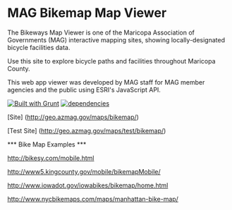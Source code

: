 # MAG Bikemap Map Viewer

The Bikeways Map Viewer is one of the Maricopa Association of Governments (MAG) interactive mapping sites, showing locally-designated bicycle facilities data.

Use this site to explore bicycle paths and facilities throughout Maricopa County.

This web app viewer was developed by MAG staff for MAG member agencies and the public using ESRI's JavaScript API.

[![Built with Grunt](https://cdn.gruntjs.com/builtwith.png)](http://gruntjs.com/)
[![dependencies](https://david-dm.org/bahmutov/xplain.png)](https://david-dm.org/vwolfley/MyProject)



[Site] (http://geo.azmag.gov/maps/bikemap/)

[Test Site] (http://geo.azmag.gov/maps/test/bikemap/)





*** Bike Map Examples ***

http://bikesy.com/mobile.html

http://www5.kingcounty.gov/mobile/bikemapMobile/

http://www.iowadot.gov/iowabikes/bikemap/home.html

http://www.nycbikemaps.com/maps/manhattan-bike-map/
